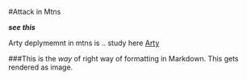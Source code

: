 #Attack in Mtns







***see this***



Arty deplymemnt in mtns is .. study here [Arty](Arty)























































###This is the *way* of right way of formatting in Markdown. This gets rendered as image.